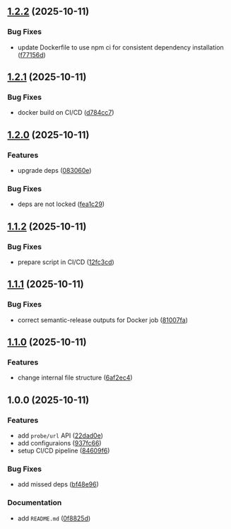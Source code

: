## [1.2.2](https://github.com/lembdev/media-converter-api/compare/v1.2.1...v1.2.2) (2025-10-11)

### Bug Fixes

* update Dockerfile to use npm ci for consistent dependency installation ([f77156d](https://github.com/lembdev/media-converter-api/commit/f77156dd84d51eda449e7897550dcc5d7b0cd085))

## [1.2.1](https://github.com/lembdev/media-converter-api/compare/v1.2.0...v1.2.1) (2025-10-11)

### Bug Fixes

* docker build on CI/CD ([d784cc7](https://github.com/lembdev/media-converter-api/commit/d784cc7633796b2e039c0f08e5b0e6639e0c4da2))

## [1.2.0](https://github.com/lembdev/media-converter-api/compare/v1.1.2...v1.2.0) (2025-10-11)

### Features

* upgrade deps ([083060e](https://github.com/lembdev/media-converter-api/commit/083060e875cd7568efe1e3effa60ae8a5974c25b))

### Bug Fixes

* deps are not locked ([fea1c29](https://github.com/lembdev/media-converter-api/commit/fea1c2978f3e158025764cfcf01a714ce7b9f25b))

## [1.1.2](https://github.com/lembdev/media-converter-api/compare/v1.1.1...v1.1.2) (2025-10-11)

### Bug Fixes

* prepare script in CI/CD ([12fc3cd](https://github.com/lembdev/media-converter-api/commit/12fc3cd0d6903aa543b3d4fd0c91fe37b8a17a84))

## [1.1.1](https://github.com/lembdev/media-converter-api/compare/v1.1.0...v1.1.1) (2025-10-11)

### Bug Fixes

* correct semantic-release outputs for Docker job ([81007fa](https://github.com/lembdev/media-converter-api/commit/81007fa3d28f5b8e0cdaa32deaca2f709d047486))

## [1.1.0](https://github.com/lembdev/media-converter-api/compare/v1.0.0...v1.1.0) (2025-10-11)

### Features

* change internal file structure ([6af2ec4](https://github.com/lembdev/media-converter-api/commit/6af2ec4e245f969a3e38428ccf65a467abc6abdd))

## 1.0.0 (2025-10-11)

### Features

* add `probe/url` API ([22dad0e](https://github.com/lembdev/media-converter-api/commit/22dad0e4d90fa8675521ff77a6ec7ad93c339616))
* add configuraions ([937fc66](https://github.com/lembdev/media-converter-api/commit/937fc6607dc3fd357297dbf815b4fc8378cd045b))
* setup CI/CD pipeline ([84609f6](https://github.com/lembdev/media-converter-api/commit/84609f687754154f69a0d16d380dbfa2e0e23167))

### Bug Fixes

* add missed deps ([bf48e96](https://github.com/lembdev/media-converter-api/commit/bf48e963c51abef98e9675f0b10733a87bd33fbe))

### Documentation

* add `README.md` ([0f8825d](https://github.com/lembdev/media-converter-api/commit/0f8825d46f927cb6ff58cf271adac8ad83cf7bf2))
